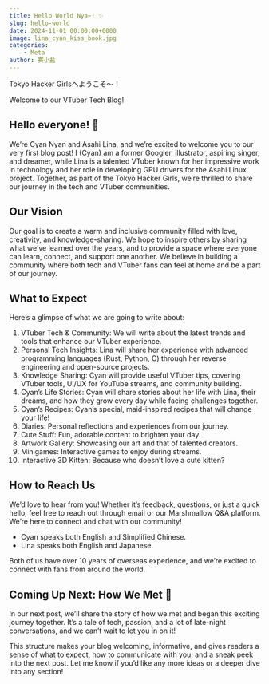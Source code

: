 ```yaml
---
title: Hello World Nya~! ✨
slug: hello-world
date: 2024-11-01 00:00:00+0000
image: lina_cyan_kiss_book.jpg
categories:
    - Meta
author: 赛小盐
---
```


Tokyo Hacker Girlsへようこそ〜！

Welcome to our VTuber Tech Blog!

## Hello everyone! 🎉

We’re Cyan Nyan and Asahi Lina, and we’re excited to welcome you to our very first blog post! I (Cyan) am a former Googler, illustrator, aspiring singer, and dreamer, while Lina is a talented VTuber known for her impressive work in technology and her role in developing GPU drivers for the Asahi Linux project. Together, as part of the Tokyo Hacker Girls, we’re thrilled to share our journey in the tech and VTuber communities.

## Our Vision

Our goal is to create a warm and inclusive community filled with love, creativity, and knowledge-sharing. We hope to inspire others by sharing what we’ve learned over the years, and to provide a space where everyone can learn, connect, and support one another. We believe in building a community where both tech and VTuber fans can feel at home and be a part of our journey.

## What to Expect

Here’s a glimpse of what we are going to write about:

 1. VTuber Tech & Community: We will write about the latest trends and tools that enhance our VTuber experience.
 1. Personal Tech Insights: Lina will share her experience with advanced programming languages (Rust, Python, C) through her reverse engineering and open-source projects.
 1. Knowledge Sharing: Cyan will provide useful VTuber tips, covering VTuber tools, UI/UX for YouTube streams, and community building.
 1. Cyan’s Life Stories: Cyan will share stories about her life with Lina, their dreams, and how they grow every day while facing challenges together.
 1. Cyan’s Recipes: Cyan’s special, maid-inspired recipes that will change your life!
 1. Diaries: Personal reflections and experiences from our journey.
 1. Cute Stuff: Fun, adorable content to brighten your day.
 1. Artwork Gallery: Showcasing our art and that of talented creators.
 1. Minigames: Interactive games to enjoy during streams.
 1. Interactive 3D Kitten: Because who doesn’t love a cute kitten?

## How to Reach Us

We’d love to hear from you! Whether it’s feedback, questions, or just a quick hello, feel free to reach out through email or our Marshmallow Q&A platform. We’re here to connect and chat with our community!

* Cyan speaks both English and Simplified Chinese.
* Lina speaks both English and Japanese.

Both of us have over 10 years of overseas experience, and we’re excited to connect with fans from around the world.

## Coming Up Next: How We Met 💞

In our next post, we’ll share the story of how we met and began this exciting journey together. It’s a tale of tech, passion, and a lot of late-night conversations, and we can’t wait to let you in on it!

This structure makes your blog welcoming, informative, and gives readers a sense of what to expect, how to communicate with you, and a sneak peek into the next post. Let me know if you’d like any more ideas or a deeper dive into any section!
